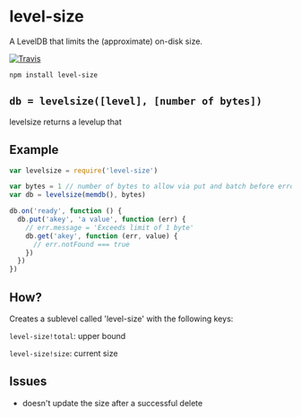 # level-size

A LevelDB that limits the (approximate) on-disk size.

[![Travis](http://img.shields.io/travis/karissa/level-size.svg?style=flat)](https://travis-ci.org/karissa/level-size)

```
npm install level-size
```

## `db = levelsize([level], [number of bytes])`

levelsize returns a levelup that

## Example

```js
var levelsize = require('level-size')

var bytes = 1 // number of bytes to allow via put and batch before erroring
var db = levelsize(memdb(), bytes)

db.on('ready', function () {
  db.put('akey', 'a value', function (err) {
    // err.message = 'Exceeds limit of 1 byte'
    db.get('akey', function (err, value) {
      // err.notFound === true
    })
  })
})
```

## How?

Creates a sublevel called 'level-size' with the following keys:

`level-size!total`: upper bound

`level-size!size`: current size

## Issues

* doesn't update the size after a successful delete
